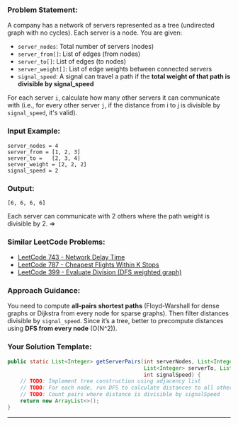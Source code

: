   
### Problem Statement:
A company has a network of servers represented as a tree (undirected graph with no cycles). Each server is a node. You are given:
- `server_nodes`: Total number of servers (nodes)
- `server_from[]`: List of edges (from nodes)
- `server_to[]`: List of edges (to nodes)
- `server_weight[]`: List of edge weights between connected servers
- `signal_speed`: A signal can travel a path if the **total weight of that path is divisible by signal_speed**

For each server `i`, calculate how many other servers it can communicate with (i.e., for every other server `j`, if the distance from i to j is divisible by `signal_speed`, it's valid).

### Input Example:
```text
server_nodes = 4
server_from = [1, 2, 3]
server_to =   [2, 3, 4]
server_weight = [2, 2, 2]
signal_speed = 2
```

### Output:
```text
[6, 6, 6, 6]
```

Each server can communicate with 2 others where the path weight is divisible by 2. => 

### Similar LeetCode Problems:
- [LeetCode 743 - Network Delay Time](https://leetcode.com/problems/network-delay-time/)  
- [LeetCode 787 - Cheapest Flights Within K Stops](https://leetcode.com/problems/cheapest-flights-within-k-stops/)  
- [LeetCode 399 - Evaluate Division (DFS weighted graph)](https://leetcode.com/problems/evaluate-division/)  

### Approach Guidance:
You need to compute **all-pairs shortest paths** (Floyd-Warshall for dense graphs or Dijkstra from every node for sparse graphs). Then filter distances divisible by `signal_speed`. Since it’s a tree, better to precompute distances using **DFS from every node** (O(N^2)).

### Your Solution Template:
```java
public static List<Integer> getServerPairs(int serverNodes, List<Integer> serverFrom,
                                           List<Integer> serverTo, List<Integer> serverWeight,
                                           int signalSpeed) {
    // TODO: Implement tree construction using adjacency list
    // TODO: For each node, run DFS to calculate distances to all others
    // TODO: Count pairs where distance is divisible by signalSpeed
    return new ArrayList<>();
}
```

---
